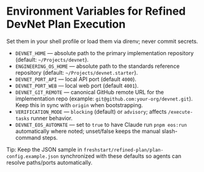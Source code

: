 # Environment Variables for Refined DevNet Plan Execution

Set them in your shell profile or load them via direnv; never commit secrets.

- `DEVNET_HOME` — absolute path to the primary implementation repository (default: `~/Projects/devnet`).
- `ENGINEERING_OS_HOME` — absolute path to the standards reference repository (default: `~/Projects/devnet.starter`).
- `DEVNET_PORT_API` — local API port (default `4000`).
- `DEVNET_PORT_WEB` — local web port (default `4001`).
- `DEVNET_GIT_REMOTE` — canonical GitHub remote URL for the implementation repo (example: `git@github.com:your-org/devnet.git`). Keep this in sync with `origin` when bootstrapping.
- `VERIFICATION_MODE` — `blocking` (default) or `advisory`; affects `/execute-tasks` runner behavior.
- `DEVNET_EOS_AUTOMATE` — set to `true` to have Claude run `pnpm eos:run` automatically where noted; unset/false keeps the manual slash-command steps.

Tip: Keep the JSON sample in `freshstart/refined-plan/plan-config.example.json` synchronized with these defaults so agents can resolve paths/ports automatically.
